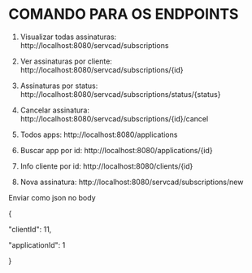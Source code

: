 # COMANDO PARA OS ENDPOINTS

1. Visualizar todas assinaturas:
http://localhost:8080/servcad/subscriptions

2. Ver assinaturas por cliente:
http://localhost:8080/servcad/subscriptions/{id}

3. Assinaturas por status:
http://localhost:8080/servcad/subscriptions/status/{status}

4. Cancelar assinatura:
http://localhost:8080/servcad/subscriptions/{id}/cancel

5. Todos apps:
http://localhost:8080/applications

6. Buscar app por id:
http://localhost:8080/applications/{id}

7. Info cliente por id:
http://localhost:8080/clients/{id}

8. Nova assinatura:
http://localhost:8080/servcad/subscriptions/new

Enviar como json no body

{

  "clientId": 11,
  
  "applicationId": 1
  
}
